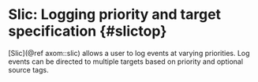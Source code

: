 Slic: Logging priority and target specification {#slictop}
========

[Slic](@ref axom::slic) allows a user to log events at varying priorities.  Log events can be directed to multiple targets based on priority and optional source tags.
